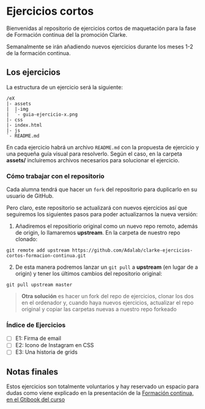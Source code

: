  # Ejercicios cortos
Bienvenidas al repositorio de ejercicios cortos de maquetación para la fase de Formación continua del la promoción Clarke.

Semanalmente se irán añadiendo nuevos ejercicios durante los meses 1-2 de la formación continua.

## Los ejercicios
La estructura de un ejercicio será la siguiente:  
```
/eX
|- assets
|  |-img
|  `- guia-ejercicio-x.png
|- css
|- index.html
|- js
`- README.md
```

En cada ejercicio habrá un archivo `README.md` con la propuesta de ejercicio y una pequeña guía visual para resolverlo.
Según el caso, en la carpeta **assets/** incluiremos archivos necesarios para solucionar el ejercicio.

### Cómo trabajar con el repositorio
Cada alumna tendrá que hacer un `fork` del repositorio para duplicarlo en su usuario de GitHub.

Pero claro, este repositorio se actualizará con nuevos ejercicios así que seguiremos los siguientes pasos para poder actualizarnos la nueva versión:
1. Añadiremos el repositiorio original como un nuevo repo remoto, además de origin, lo llamaremos **upstream**. En la carpeta de nuestro repo clonado:
```
git remote add upstream https://github.com/Adalab/clarke-ejercicios-cortos-formacion-continua.git
```
2. De esta manera podremos lanzar un `git pull` a **upstream** (en lugar de a origin) y tener los últimos cambios del repositorio original:
```
git pull upstream master
```


> **Otra solución** es hacer un fork del repo de ejercicios, clonar los dos en el ordenador y, cuando haya nuevos ejercicios, actualizar el repo original y copiar las carpetas nuevas a nuestro repo forkeado

### Índice de Ejercicios
- [ ] E1: Firma de email
- [ ] E2: Icono de Instagram en CSS
- [ ] E3: Una historia de grids

## Notas finales
Estos ejercicios son totalmente voluntarios y hay reservado un espacio para dudas como viene explicado en la presentación de la [Formación continua, en el Gtibook del curso](https://adalab.gitbooks.io/curso-programacion-front-end-2018/content/formacion-continua/0_presentacion.html)
